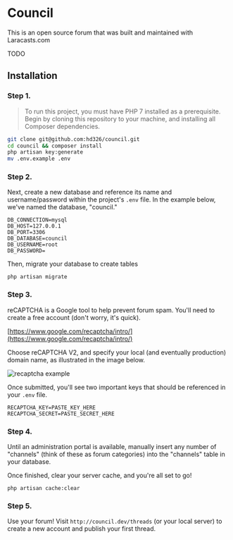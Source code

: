 # Council

This is an open source forum that was built and maintained with Laracasts.com

TODO

## Installation

### Step 1.

> To run this project, you must have PHP 7 installed as a prerequisite.
Begin by cloning this repository to your machine, and installing all Composer dependencies.

```bash
git clone git@github.com:hd326/council.git
cd council && composer install
php artisan key:generate
mv .env.example .env
```

### Step 2.

Next, create a new database and reference its name and username/password within the project's `.env` file. In the example below, we've named the database, "council."

```
DB_CONNECTION=mysql
DB_HOST=127.0.0.1
DB_PORT=3306
DB_DATABASE=council
DB_USERNAME=root
DB_PASSWORD=
```
Then, migrate your database to create tables
```
php artisan migrate
```



### Step 3.

reCAPTCHA is a Google tool to help prevent forum spam. You'll need to create a free account (don't worry, it's quick). 

[https://www.google.com/recaptcha/intro/](https://www.google.com/recaptcha/intro/)

Choose reCAPTCHA V2, and specify your local (and eventually production) domain name, as illustrated in the image below.

![recaptcha example](https://photos-2.dropbox.com/t/2/AAD0oUp45M_jCBaogaf-bMudZEX6rjtDf8kRF0OtfMD4EQ/12/774859/png/32x32/3/1515013200/0/2/Screenshot%202018-01-03%2011.11.02.png/ENqvYBiOvfHGASAHKAc/Vk2xX4J2ADXnunB9_47pmBAU23j_QVDVgHjxD5rEfTI?dl=0&preserve_transparency=1&size=2048x1536&size_mode=3)

Once submitted, you'll see two important keys that should be referenced in your `.env` file. 

```
RECAPTCHA_KEY=PASTE_KEY_HERE
RECAPTCHA_SECRET=PASTE_SECRET_HERE
```

### Step 4.

Until an administration portal is available, manually insert any number of "channels" (think of these as forum categories) into the "channels" table in your database.

Once finished, clear your server cache, and you're all set to go!

```
php artisan cache:clear
```

### Step 5.

Use your forum! Visit `http://council.dev/threads` (or your local server) to create a new account and publish your first thread.